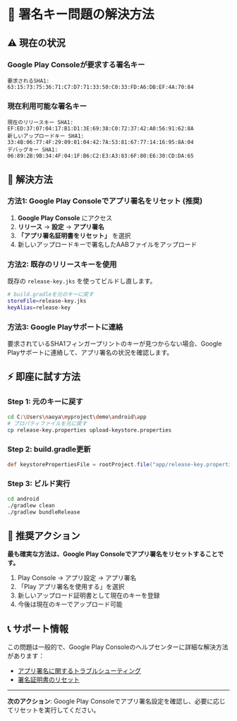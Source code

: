 # 🔐 署名キー問題の解決方法

## ⚠️ 現在の状況

### Google Play Consoleが要求する署名キー
```
要求されるSHA1: 63:15:73:75:36:71:C7:D7:71:33:50:C0:33:FD:A6:DB:EF:4A:70:84
```

### 現在利用可能な署名キー
```
現在のリリースキー SHA1: EF:ED:37:07:04:17:B1:D1:3E:69:38:C0:72:37:42:A0:56:91:62:8A
新しいアップロードキー SHA1: 33:4B:06:77:4F:29:09:01:04:42:7A:53:81:67:77:14:16:95:8A:04
デバッグキー SHA1: 06:89:2B:9B:34:4F:04:1F:B6:C2:E3:A3:83:6F:80:E6:30:CD:DA:65
```

## 🔧 解決方法

### 方法1: Google Play Consoleでアプリ署名をリセット (推奨)

1. **Google Play Console** にアクセス
2. **リリース** → **設定** → **アプリ署名**
3. **「アプリ署名証明書をリセット」** を選択
4. 新しいアップロードキーで署名したAABファイルをアップロード

### 方法2: 既存のリリースキーを使用

既存の `release-key.jks` を使ってビルドし直します。

```bash
# build.gradleを元のキーに戻す
storeFile=release-key.jks
keyAlias=release-key
```

### 方法3: Google Playサポートに連絡

要求されているSHA1フィンガープリントのキーが見つからない場合、Google Playサポートに連絡して、アプリ署名の状況を確認します。

## ⚡ 即座に試す方法

### Step 1: 元のキーに戻す
```bash
cd C:\Users\naoya\myproject\demo\android\app
# プロパティファイルを元に戻す
cp release-key.properties upload-keystore.properties
```

### Step 2: build.gradle更新
```gradle
def keystorePropertiesFile = rootProject.file("app/release-key.properties")
```

### Step 3: ビルド実行
```bash
cd android
./gradlew clean
./gradlew bundleRelease
```

## 🎯 推奨アクション

**最も確実な方法は、Google Play Consoleでアプリ署名をリセットすることです。**

1. Play Console → アプリ設定 → アプリ署名
2. 「Play アプリ署名を使用する」を選択
3. 新しいアップロード証明書として現在のキーを登録
4. 今後は現在のキーでアップロード可能

## 📞 サポート情報

この問題は一般的で、Google Play Consoleのヘルプセンターに詳細な解決方法があります：

- [アプリ署名に関するトラブルシューティング](https://support.google.com/googleplay/android-developer/answer/9842756)
- [署名証明書のリセット](https://support.google.com/googleplay/android-developer/answer/9842756)

---

**次のアクション**: Google Play Consoleでアプリ署名設定を確認し、必要に応じてリセットを実行してください。